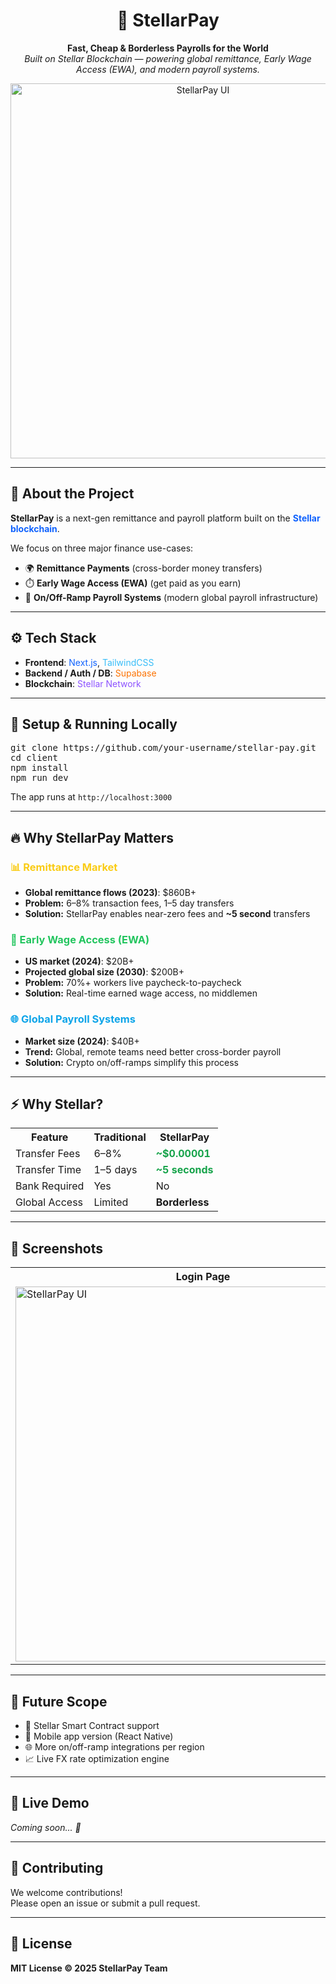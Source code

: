 <h1 align="center">🚀 StellarPay</h1>

<p align="center">
  <strong>Fast, Cheap & Borderless Payrolls for the World</strong><br>
  <em>Built on Stellar Blockchain — powering global remittance, Early Wage Access (EWA), and modern payroll systems.</em>
</p>

<p align="center">
  <img src="https://github.com/user-attachments/assets/20dffb3d-40b8-4f75-81d0-a46f6458f189" width="600" alt="StellarPay UI" />

</p>

---

<h2>📌 About the Project</h2>

<p><strong>StellarPay</strong> is a next-gen remittance and payroll platform built on the <span style="color:#0f62fe"><strong>Stellar blockchain</strong></span>.</p>

<p>We focus on three major finance use-cases:</p>

<ul>
  <li>🌍 <strong>Remittance Payments</strong> (cross-border money transfers)</li>
  <li>⏱️ <strong>Early Wage Access (EWA)</strong> (get paid as you earn)</li>
  <li>💸 <strong>On/Off-Ramp Payroll Systems</strong> (modern global payroll infrastructure)</li>
</ul>

---

<h2>⚙️ Tech Stack</h2>

<ul>
  <li><strong>Frontend</strong>: <span style="color:#0f62fe">Next.js</span>, <span style="color:#38bdf8">TailwindCSS</span></li>
  <li><strong>Backend / Auth / DB</strong>: <span style="color:#fc7303">Supabase</span></li>
  <li><strong>Blockchain</strong>: <span style="color:#8c52ff">Stellar Network</span></li>
</ul>

---

<h2>🧪 Setup & Running Locally</h2>

<pre>
git clone https://github.com/your-username/stellar-pay.git
cd client
npm install
npm run dev
</pre>

<p>The app runs at <code>http://localhost:3000</code></p>

---

<h2>🔥 Why StellarPay Matters</h2>

<h3 style="color:#facc15;">📊 Remittance Market</h3>
<ul>
  <li><strong>Global remittance flows (2023)</strong>: $860B+</li>
  <li><strong>Problem:</strong> 6–8% transaction fees, 1–5 day transfers</li>
  <li><strong>Solution:</strong> StellarPay enables near-zero fees and <strong>~5 second</strong> transfers</li>
</ul>

<h3 style="color:#22c55e;">💼 Early Wage Access (EWA)</h3>
<ul>
  <li><strong>US market (2024)</strong>: $20B+</li>
  <li><strong>Projected global size (2030)</strong>: $200B+</li>
  <li><strong>Problem:</strong> 70%+ workers live paycheck-to-paycheck</li>
  <li><strong>Solution:</strong> Real-time earned wage access, no middlemen</li>
</ul>

<h3 style="color:#0ea5e9;">🌐 Global Payroll Systems</h3>
<ul>
  <li><strong>Market size (2024)</strong>: $40B+</li>
  <li><strong>Trend:</strong> Global, remote teams need better cross-border payroll</li>
  <li><strong>Solution:</strong> Crypto on/off-ramps simplify this process</li>
</ul>

---

<h2>⚡ Why Stellar?</h2>

<table>
  <tr>
    <th>Feature</th><th>Traditional</th><th>StellarPay</th>
  </tr>
  <tr>
    <td>Transfer Fees</td><td>6–8%</td><td><strong style="color:#16a34a;">~$0.00001</strong></td>
  </tr>
  <tr>
    <td>Transfer Time</td><td>1–5 days</td><td><strong style="color:#16a34a;">~5 seconds</strong></td>
  </tr>
  <tr>
    <td>Bank Required</td><td>Yes</td><td>No</td>
  </tr>
  <tr>
    <td>Global Access</td><td>Limited</td><td><strong>Borderless</strong></td>
  </tr>
</table>

---

<h2>📸 Screenshots</h2>

<table>
  <tr>
    <th>Login Page</th><th>Dashboard</th><th>Profile</th>
  </tr>
  <tr>
    <td> <img src="https://github.com/user-attachments/assets/20dffb3d-40b8-4f75-81d0-a46f6458f189" width="600" alt="StellarPay UI" /></td>
   <td><img src="https://github.com/user-attachments/assets/e4ea8ff2-b82a-4114-bd9b-4d672636bae6" width="200"/></td>
  </tr>
</table>

---

<h2>📍 Future Scope</h2>

<ul>
  <li>🔐 Stellar Smart Contract support</li>
  <li>📲 Mobile app version (React Native)</li>
  <li>🌐 More on/off-ramp integrations per region</li>
  <li>📈 Live FX rate optimization engine</li>
</ul>

---

<h2>📢 Live Demo</h2>

<p><em>Coming soon... 🔗</em></p>

---

<h2>🤝 Contributing</h2>

<p>We welcome contributions!<br>
Please open an issue or submit a pull request.</p>

---

<h2>📄 License</h2>

<p><strong>MIT License © 2025 StellarPay Team</strong></p>

